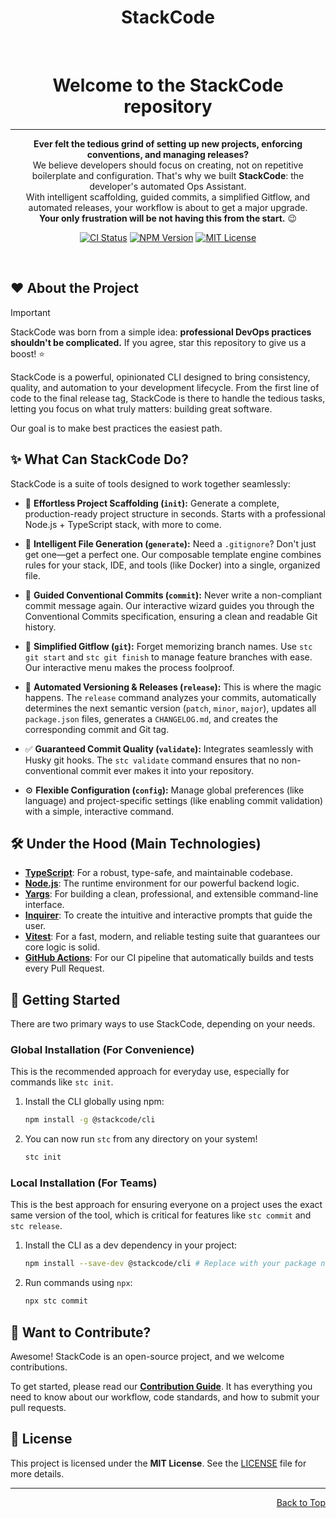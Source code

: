 <a name="readme-top"></a>

<div align="center">

<h1 align="center">StackCode</h1>

<br>

# Welcome to the StackCode repository

---

**Ever felt the tedious grind of setting up new projects, enforcing conventions, and managing releases?** <br/>
We believe developers should focus on creating, not on repetitive boilerplate and configuration. That's why we built **StackCode**: the developer's automated Ops Assistant. <br/>
With intelligent scaffolding, guided commits, a simplified Gitflow, and automated releases, your workflow is about to get a major upgrade. <br/>
**Your only frustration will be not having this from the start.** 😉

<div align="center">

[![CI Status][ci-shield]][ci-link]
[![NPM Version][npm-shield]][npm-link]
[![MIT License][license-shield]][license-link]

</div>

[ci-shield]: https://github.com/YagoBorba/StackCode/actions/workflows/ci.yml/badge.svg?branch=develop
[ci-link]: https://github.com/YagoBorba/StackCode/actions/workflows/ci.yml
[npm-shield]: https://img.shields.io/npm/v/@stackcode/cli?style=flat-square&logo=npm&labelColor=black&color=CB3837
[npm-link]: https://www.npmjs.com/package/@stackcode/cli
[license-shield]: https://img.shields.io/github/license/YagoBorba/StackCode?style=flat-square&logo=github&labelColor=black&color=508CF9
[license-link]: https://github.com/YagoBorba/StackCode/blob/develop/LICENSE
</br>

</div>

## ❤️ About the Project

> [!IMPORTANT]
> StackCode was born from a simple idea: **professional DevOps practices shouldn't be complicated.** If you agree, star this repository to give us a boost! ⭐️

StackCode is a powerful, opinionated CLI designed to bring consistency, quality, and automation to your development lifecycle. From the first line of code to the final release tag, StackCode is there to handle the tedious tasks, letting you focus on what truly matters: building great software.

Our goal is to make best practices the easiest path.

## ✨ What Can StackCode Do?

StackCode is a suite of tools designed to work together seamlessly:

* 🚀 **Effortless Project Scaffolding (`init`):**
  Generate a complete, production-ready project structure in seconds. Starts with a professional Node.js + TypeScript stack, with more to come.

* 📝 **Intelligent File Generation (`generate`):**
  Need a `.gitignore`? Don't just get one—get a perfect one. Our composable template engine combines rules for your stack, IDE, and tools (like Docker) into a single, organized file.

* 💬 **Guided Conventional Commits (`commit`):**
  Never write a non-compliant commit message again. Our interactive wizard guides you through the Conventional Commits specification, ensuring a clean and readable Git history.

* 🔗 **Simplified Gitflow (`git`):**
  Forget memorizing branch names. Use `stc git start` and `stc git finish` to manage feature branches with ease. Our interactive menu makes the process foolproof.

* 🔖 **Automated Versioning & Releases (`release`):**
  This is where the magic happens. The `release` command analyzes your commits, automatically determines the next semantic version (`patch`, `minor`, `major`), updates all `package.json` files, generates a `CHANGELOG.md`, and creates the corresponding commit and Git tag.

* ✅ **Guaranteed Commit Quality (`validate`):**
  Integrates seamlessly with Husky git hooks. The `stc validate` command ensures that no non-conventional commit ever makes it into your repository.

* ⚙️ **Flexible Configuration (`config`):**
  Manage global preferences (like language) and project-specific settings (like enabling commit validation) with a simple, interactive command.

## 🛠️ Under the Hood (Main Technologies)

* **[TypeScript](https://www.typescriptlang.org/)**: For a robust, type-safe, and maintainable codebase.
* **[Node.js](https://nodejs.org/)**: The runtime environment for our powerful backend logic.
* **[Yargs](https://yargs.js.org/)**: For building a clean, professional, and extensible command-line interface.
* **[Inquirer](https://github.com/SBoudrias/Inquirer.js/)**: To create the intuitive and interactive prompts that guide the user.
* **[Vitest](https://vitest.dev/)**: For a fast, modern, and reliable testing suite that guarantees our core logic is solid.
* **[GitHub Actions](https://github.com/features/actions)**: For our CI pipeline that automatically builds and tests every Pull Request.

## 🚀 Getting Started

There are two primary ways to use StackCode, depending on your needs.

### Global Installation (For Convenience)

This is the recommended approach for everyday use, especially for commands like `stc init`.

1.  Install the CLI globally using npm:
    ```bash
    npm install -g @stackcode/cli  
    ```
2.  You can now run `stc` from any directory on your system!
    ```bash
    stc init
    ```

### Local Installation (For Teams)

This is the best approach for ensuring everyone on a project uses the exact same version of the tool, which is critical for features like `stc commit` and `stc release`.

1.  Install the CLI as a dev dependency in your project:
    ```bash
    npm install --save-dev @stackcode/cli # Replace with your package name
    ```
2.  Run commands using `npx`:
    ```bash
    npx stc commit
    ```

## 🤝 Want to Contribute?

Awesome! StackCode is an open-source project, and we welcome contributions.

To get started, please read our **[Contribution Guide](CONTRIBUTING.md)**. It has everything you need to know about our workflow, code standards, and how to submit your pull requests.

## 📝 License

This project is licensed under the **MIT License**. See the [LICENSE](LICENSE) file for more details.

---

<div align="right">
    <a href="#readme-top">Back to Top</a>
</div>

[ci-shield]: https://github.com/YagoBorba/StackCode/actions/workflows/ci.yml/badge.svg
[ci-link]: https://github.com/YagoBorba/StackCode/actions/workflows/ci.yml
[npm-shield]: https://img.shields.io/npm/v/@stackcode/cli?style=flat-square&logo=npm&labelColor=black&color=CB3837
[npm-link]: https://www.npmjs.com/package/@stackcode/cli
[license-shield]: https://img.shields.io/github/license/YagoBorba/StackCode?style=flat-square&logo=github&labelColor=black&color=508CF9
[license-link]: https://github.com/YagoBorba/StackCode/blob/develop/LICENSE